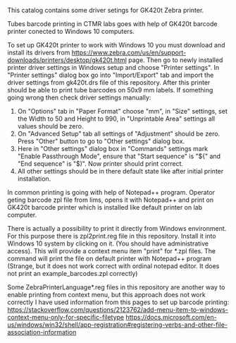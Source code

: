 This catalog contains some driver setings for GK420t Zebra printer.

Tubes barcode printing in CTMR labs goes with help of GK420t barcode printer conected to Windows 10 computers.

To set up GK420t printer to work with Windows 10 you must download and install its drivers from
https://www.zebra.com/us/en/support-downloads/printers/desktop/gk420t.html
page. Then go to newly installed printer driver settings in Windows setup and choose "Printer settings".
In "Printer settings" dialog box go into "Import/Export" tab and import the driver settings from gk420t.drs file of this repository.
After this printer should be able to print tube barcodes on 50x9 mm labels.
If something going wrong then check driver settings manually:
1. On "Options" tab in "Paper Format" choose "mm", in "Size" settings, set the Width to 50 and Height to 990, in "Unprintable Area" settings all values should be zero.
2. On "Advanced Setup" tab all settings of "Adjustment" should be zero. Press "Other" button to go to "Other settings" dialog box.
3. Here in "Other settings" dialog box in "Commands" settings mark "Enable Passthrough Mode", ensure that "Start sequence" is "${" and "End sequence" is "$)".
Now printer should print correct.
4. All other settings should be in there default state like after initial printer installation.

In common printing is going with help of Notepad++ program. Operator geting barcode zpl file from lims, opens it with Notepad++ and print on GK420t barcode printer which is installed like default printer on lab computer.

There is actually a possibility to print it directly from Windows environment.
For this purpose there is zpl2print.reg file in this repository.
Install it into Windows 10 system by clicking on it. (You should have administrative access).
This will provide a context menu item "print" for *.zpl files.
The command will print the file on default printer with Notepad++ program
(Strange, but it does not work correct with ordinal notepad editor. It does not print an example_barcodes.zpl correctly)

Some ZebraPrinterLanguage*.reg files in this repository are another way to enable printing from context menu, but this approach does not work correctly
I have used information from this pages to set up barcode printing:
https://stackoverflow.com/questions/2123762/add-menu-item-to-windows-context-menu-only-for-specific-filetype
https://docs.microsoft.com/en-us/windows/win32/shell/app-registration#registering-verbs-and-other-file-association-information
